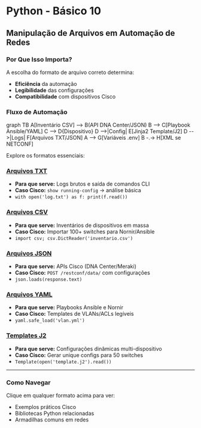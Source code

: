 # Python - Básico 10

## Manipulação de Arquivos em Automação de Redes

### Por Que Isso Importa?
A escolha do formato de arquivo correto determina:
- **Eficiência** da automação
- **Legibilidade** das configurações
- **Compatibilidade** com dispositivos Cisco

### Fluxo de Automação

graph TB
    A[Inventário CSV] --> B(API DNA Center/JSON)
    B --> C[Playbook Ansible/YAML]
    C --> D{Dispositivo}
    D -->|Config| E[Jinja2 Template/J2]
    D -->|Logs| F[Arquivos TXT/JSON]
    A --> G[Variáveis .env]
    B -.-> H[XML se NETCONF]

Explore os formatos essenciais:

### [Arquivos TXT](Arquivos/txt/README.md)
- **Para que serve:** Logs brutos e saída de comandos CLI  
- **Caso Cisco:** `show running-config` → análise básica  
- `with open('log.txt') as f: print(f.read())`

### [Arquivos CSV](Arquivos/csv/README.md)
- **Para que serve:** Inventários de dispositivos em massa  
- **Caso Cisco:** Importar 100+ switches para Nornir/Ansible  
- `import csv; csv.DictReader('inventario.csv')`

### [Arquivos JSON](Arquivos/json/README.md)
- **Para que serve:** APIs Cisco (DNA Center/Meraki)  
- **Caso Cisco:** `POST /restconf/data/` com configurações  
- `json.loads(response.text)`

### [Arquivos YAML](Arquivos/yaml/README.md)
- **Para que serve:** Playbooks Ansible e Nornir  
- **Caso Cisco:** Templates de VLANs/ACLs legíveis  
- `yaml.safe_load('vlan.yml')`

### [Templates J2](Arquivos/j2/README.md)
- **Para que serve:** Configurações dinâmicas multi-dispositivo  
- **Caso Cisco:** Gerar unique configs para 50 switches  
- `Template(open('template.j2').read())`

---

### Como Navegar 

Clique em qualquer formato acima para ver:
   -  Exemplos práticos Cisco
   -  Bibliotecas Python relacionadas
   -  Armadilhas comuns em redes
